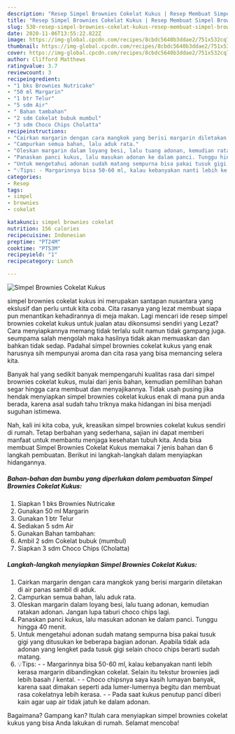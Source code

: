 ```yaml
---
description: "Resep Simpel Brownies Cokelat Kukus | Resep Membuat Simpel Brownies Cokelat Kukus Yang Sedap"
title: "Resep Simpel Brownies Cokelat Kukus | Resep Membuat Simpel Brownies Cokelat Kukus Yang Sedap"
slug: 530-resep-simpel-brownies-cokelat-kukus-resep-membuat-simpel-brownies-cokelat-kukus-yang-sedap
date: 2020-11-06T13:55:22.822Z
image: https://img-global.cpcdn.com/recipes/8cbdc5640b3ddae2/751x532cq70/simpel-brownies-cokelat-kukus-foto-resep-utama.jpg
thumbnail: https://img-global.cpcdn.com/recipes/8cbdc5640b3ddae2/751x532cq70/simpel-brownies-cokelat-kukus-foto-resep-utama.jpg
cover: https://img-global.cpcdn.com/recipes/8cbdc5640b3ddae2/751x532cq70/simpel-brownies-cokelat-kukus-foto-resep-utama.jpg
author: Clifford Matthews
ratingvalue: 3.7
reviewcount: 3
recipeingredient:
- "1 bks Brownies Nutricake"
- "50 ml Margarin"
- "1 btr Telur"
- "5 sdm Air"
- " Bahan tambahan"
- "2 sdm Cokelat bubuk mumbul"
- "3 sdm Choco Chips Cholatta"
recipeinstructions:
- "Cairkan margarin dengan cara mangkok yang berisi margarin diletakan di air panas sambil di aduk."
- "Campurkan semua bahan, lalu aduk rata."
- "Oleskan margarin dalam loyang besi, lalu tuang adonan, kemudian ratakan adonan. Jangan lupa taburi choco chips lagi."
- "Panaskan panci kukus, lalu masukan adonan ke dalam panci. Tunggu hingga 40 menit."
- "Untuk mengetahui adonan sudah matang sempurna bisa pakai tusuk gigi yang ditusukan ke beberapa bagian adonan. Apabila tidak ada adonan yang lengket pada tusuk gigi selain choco chips berarti sudah matang."
- "💡Tips: - Margarinnya bisa 50-60 ml, kalau kebanyakan nanti lebih kerasa margarin dibandingkan cokelat. Selain itu tekstur brownies jadi lebih basah / kental. - Choco chipsnya saya kasih lumayan banyak, karena saat dimakan seperti ada lumer-lumernya begitu dan membuat rasa cokelatnya lebih kerasa. - Pada saat kukus penutup panci diberi kain agar uap air tidak jatuh ke dalam adonan."
categories:
- Resep
tags:
- simpel
- brownies
- cokelat

katakunci: simpel brownies cokelat 
nutrition: 156 calories
recipecuisine: Indonesian
preptime: "PT24M"
cooktime: "PT53M"
recipeyield: "1"
recipecategory: Lunch

---
```



![Simpel Brownies Cokelat Kukus](https://img-global.cpcdn.com/recipes/8cbdc5640b3ddae2/751x532cq70/simpel-brownies-cokelat-kukus-foto-resep-utama.jpg)


simpel brownies cokelat kukus ini merupakan santapan nusantara yang ekslusif dan perlu untuk kita coba. Cita rasanya yang lezat membuat siapa pun menantikan kehadirannya di meja makan.
Lagi mencari ide resep simpel brownies cokelat kukus untuk jualan atau dikonsumsi sendiri yang Lezat? Cara menyiapkannya memang tidak terlalu sulit namun tidak gampang juga. seumpama salah mengolah maka hasilnya tidak akan memuaskan dan bahkan tidak sedap. Padahal simpel brownies cokelat kukus yang enak harusnya sih mempunyai aroma dan cita rasa yang bisa memancing selera kita.



Banyak hal yang sedikit banyak mempengaruhi kualitas rasa dari simpel brownies cokelat kukus, mulai dari jenis bahan, kemudian pemilihan bahan segar hingga cara membuat dan menyajikannya. Tidak usah pusing jika hendak menyiapkan simpel brownies cokelat kukus enak di mana pun anda berada, karena asal sudah tahu triknya maka hidangan ini bisa menjadi suguhan istimewa.


Nah, kali ini kita coba, yuk, kreasikan simpel brownies cokelat kukus sendiri di rumah. Tetap berbahan yang sederhana, sajian ini dapat memberi manfaat untuk membantu menjaga kesehatan tubuh kita. Anda bisa membuat Simpel Brownies Cokelat Kukus memakai 7 jenis bahan dan 6 langkah pembuatan. Berikut ini langkah-langkah dalam menyiapkan hidangannya.

<!--inarticleads1-->

##### Bahan-bahan dan bumbu yang diperlukan dalam pembuatan Simpel Brownies Cokelat Kukus:

1. Siapkan 1 bks Brownies Nutricake
1. Gunakan 50 ml Margarin
1. Gunakan 1 btr Telur
1. Sediakan 5 sdm Air
1. Gunakan  Bahan tambahan:
1. Ambil 2 sdm Cokelat bubuk (mumbul)
1. Siapkan 3 sdm Choco Chips (Cholatta)




<!--inarticleads2-->

##### Langkah-langkah menyiapkan Simpel Brownies Cokelat Kukus:

1. Cairkan margarin dengan cara mangkok yang berisi margarin diletakan di air panas sambil di aduk.
1. Campurkan semua bahan, lalu aduk rata.
1. Oleskan margarin dalam loyang besi, lalu tuang adonan, kemudian ratakan adonan. Jangan lupa taburi choco chips lagi.
1. Panaskan panci kukus, lalu masukan adonan ke dalam panci. Tunggu hingga 40 menit.
1. Untuk mengetahui adonan sudah matang sempurna bisa pakai tusuk gigi yang ditusukan ke beberapa bagian adonan. Apabila tidak ada adonan yang lengket pada tusuk gigi selain choco chips berarti sudah matang.
1. 💡Tips: - - Margarinnya bisa 50-60 ml, kalau kebanyakan nanti lebih kerasa margarin dibandingkan cokelat. Selain itu tekstur brownies jadi lebih basah / kental. - - Choco chipsnya saya kasih lumayan banyak, karena saat dimakan seperti ada lumer-lumernya begitu dan membuat rasa cokelatnya lebih kerasa. - - Pada saat kukus penutup panci diberi kain agar uap air tidak jatuh ke dalam adonan.




Bagaimana? Gampang kan? Itulah cara menyiapkan simpel brownies cokelat kukus yang bisa Anda lakukan di rumah. Selamat mencoba!
